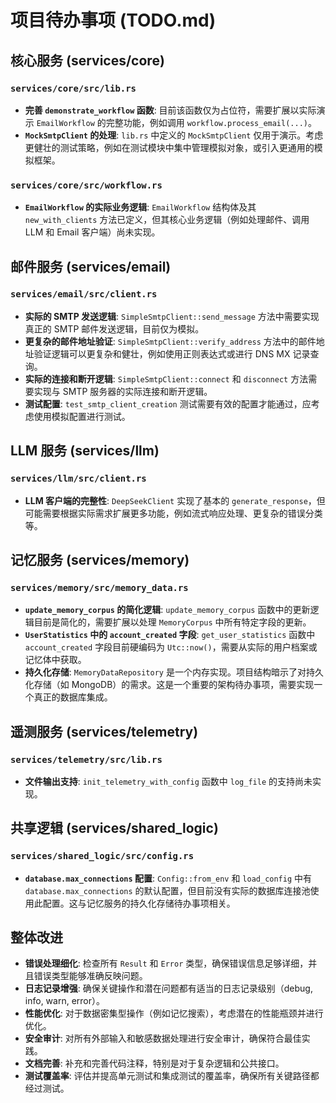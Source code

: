 # 项目待办事项 (TODO.md)

## 核心服务 (services/core)

### `services/core/src/lib.rs`
*   **完善 `demonstrate_workflow` 函数**: 目前该函数仅为占位符，需要扩展以实际演示 `EmailWorkflow` 的完整功能，例如调用 `workflow.process_email(...)`。
*   **`MockSmtpClient` 的处理**: `lib.rs` 中定义的 `MockSmtpClient` 仅用于演示。考虑更健壮的测试策略，例如在测试模块中集中管理模拟对象，或引入更通用的模拟框架。

### `services/core/src/workflow.rs`
*   **`EmailWorkflow` 的实际业务逻辑**: `EmailWorkflow` 结构体及其 `new_with_clients` 方法已定义，但其核心业务逻辑（例如处理邮件、调用 LLM 和 Email 客户端）尚未实现。

## 邮件服务 (services/email)

### `services/email/src/client.rs`
*   **实际的 SMTP 发送逻辑**: `SimpleSmtpClient::send_message` 方法中需要实现真正的 SMTP 邮件发送逻辑，目前仅为模拟。
*   **更复杂的邮件地址验证**: `SimpleSmtpClient::verify_address` 方法中的邮件地址验证逻辑可以更复杂和健壮，例如使用正则表达式或进行 DNS MX 记录查询。
*   **实际的连接和断开逻辑**: `SimpleSmtpClient::connect` 和 `disconnect` 方法需要实现与 SMTP 服务器的实际连接和断开逻辑。
*   **测试配置**: `test_smtp_client_creation` 测试需要有效的配置才能通过，应考虑使用模拟配置进行测试。

## LLM 服务 (services/llm)

### `services/llm/src/client.rs`
*   **LLM 客户端的完整性**: `DeepSeekClient` 实现了基本的 `generate_response`，但可能需要根据实际需求扩展更多功能，例如流式响应处理、更复杂的错误分类等。

## 记忆服务 (services/memory)

### `services/memory/src/memory_data.rs`
*   **`update_memory_corpus` 的简化逻辑**: `update_memory_corpus` 函数中的更新逻辑目前是简化的，需要扩展以处理 `MemoryCorpus` 中所有特定字段的更新。
*   **`UserStatistics` 中的 `account_created` 字段**: `get_user_statistics` 函数中 `account_created` 字段目前硬编码为 `Utc::now()`，需要从实际的用户档案或记忆体中获取。
*   **持久化存储**: `MemoryDataRepository` 是一个内存实现。项目结构暗示了对持久化存储（如 MongoDB）的需求。这是一个重要的架构待办事项，需要实现一个真正的数据库集成。

## 遥测服务 (services/telemetry)

### `services/telemetry/src/lib.rs`
*   **文件输出支持**: `init_telemetry_with_config` 函数中 `log_file` 的支持尚未实现。

## 共享逻辑 (services/shared_logic)

### `services/shared_logic/src/config.rs`
*   **`database.max_connections` 配置**: `Config::from_env` 和 `load_config` 中有 `database.max_connections` 的默认配置，但目前没有实际的数据库连接池使用此配置。这与记忆服务的持久化存储待办事项相关。

## 整体改进

*   **错误处理细化**: 检查所有 `Result` 和 `Error` 类型，确保错误信息足够详细，并且错误类型能够准确反映问题。
*   **日志记录增强**: 确保关键操作和潜在问题都有适当的日志记录级别（debug, info, warn, error）。
*   **性能优化**: 对于数据密集型操作（例如记忆搜索），考虑潜在的性能瓶颈并进行优化。
*   **安全审计**: 对所有外部输入和敏感数据处理进行安全审计，确保符合最佳实践。
*   **文档完善**: 补充和完善代码注释，特别是对于复杂逻辑和公共接口。
*   **测试覆盖率**: 评估并提高单元测试和集成测试的覆盖率，确保所有关键路径都经过测试。
